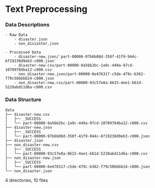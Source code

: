 # Text Preprocessing

### Data Descriptions

	- Raw Data
		- disaster.json
		- non_disiaster.json
		
	- Processed Data
		- disaster-new.json/`part-00000-97b6b08d-350f-41f9-944c-6f19230d9eb3-c000.json`
		- disaster-new.csv/part-00000-9a5662bc-1a9c-449a-97cd-10709784ba12-c000.csv
		- non_disaster-new.json/part-00000-6e476317-c5de-479c-b362-f79c58bbbb24-c000.json
		- non_disaster-new.csv/part-00000-93c57e8a-8615-4ee1-b61d-5228abd11d6a-c000.csv
	
### Data Structure
	
	data
	├── disaster-new.csv
	│   ├── _SUCCESS
	│   └── part-00000-9a5662bc-1a9c-449a-97cd-10709784ba12-c000.csv
	├── disaster-new.json
	│   ├── _SUCCESS
	│   └── part-00000-97b6b08d-350f-41f9-944c-6f19230d9eb3-c000.json
	├── disaster.json
	├── non_disaster-new.csv
	│   ├── _SUCCESS
	│   └── part-00000-93c57e8a-8615-4ee1-b61d-5228abd11d6a-c000.csv
	├── non_disaster-new.json
	│   ├── _SUCCESS
	│   └── part-00000-6e476317-c5de-479c-b362-f79c58bbbb24-c000.json
	└── non_disaster.json

4 directories, 10 files
